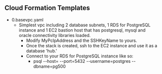 ## Cloud Formation Templates
- 0.basevpc.yaml 
  - Simplest vpc including 2 database subnets, 1 RDS for PostgreSQL instance and 1 EC2 bastion host that has postgresql, mysql and oracle connectivity libraries loaded.
    - Modify MyPcIpAddress and the SSHKeyName to yours.
    - Once the stack is created, ssh to the EC2 instance and use it as a database 'hub.'
    - Connect to your RDS for PostgreSQL instance like so:
      - psql --host=<your db endpoint> --port=5432 --username=postgres --dbname=pg500
